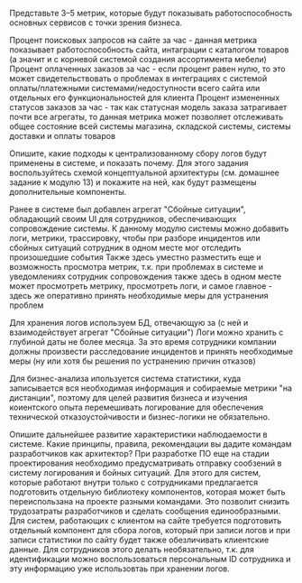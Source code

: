 Представьте 3–5 метрик, которые будут показывать работоспособность основных сервисов с точки зрения бизнеса.

Процент поисковых запросов на сайте за час - данная метрика показывает работоспособность сайта, интаграции с каталогом товаров (а значит и с корневой системой создания ассортимента мебели) 
Процент оплаченных заказов за час - если процент равен нулю, то это может свидетельствовать о проблемах в интеграциях с системой оплаты/платежными системами/недоступности всего сайта или отдельных его функциональностей для клиента
Процент измененных статусов заказов за час - так как статусная модель заказа затрагивает почти все агрегаты, то данная метрика может позволяет отслеживать общее состояние всей системы магазина, складской системы, системы доставки и оплаты товаров

Опишите, какие подходы к централизованному сбору логов будут применены в системе, и показать почему. 
Для этого задания воспользуйтесь схемой концептуальной архитектуры (см. домашнее задание к модулю 13) и покажите на ней, как будут размещены дополнительные компоненты.

Ранее в системе был добавлен агрегат "Сбойные ситуации", обладающий своим  UI для сотрудников, обеспечивающих сопровождение системы. 
К данному модулю системы можно добавить логи, метрики, трассировку, чтобы при разборе инцидентов или сбойных ситуаций сотрудник в одном месте мог отследить произошедшие события
Также здесь уместно разместить еще и возможность просмотра метрик, т.к. при проблемах в системе и уведомлениях сотрудник сопровождения также здесь в одном месте может просмотреть метрику, просмотреть логи, и самое главное - здесь же оперативно принять необходимые меры для устранения проблем

Для хранения логов используем БД, отвечающую за (с ней и взаимодействует агрегат "Сбойные ситуации")
Логи можно хранить с глубиной даты не более месяца. За это время сотрудники компании должны произвести расследование инцидентов и принять необходимые меры (ну или хотя бы решения по устранению причин отказов)

Для бизнес-анализа ипользуется система статистики, куда записывается вся необходимая информация и собираемые метрики "на дистанции", поэтому для целей развития бизнеса и изучения коиентского опыта перемешивать логирование для обеспечения технической отказоустойчивости и бизнес-логики не обязательно.


Опишите дальнейшее развитие характеристики наблюдаемости в системе. Какие принципы, правила, рекомендации вы дадите командам разработчиков как архитектор? 
При разработке ПО еще на стадии проектирования необходимо предусматривать отправку сообзений в систему логирования и бойных ситуаций. 
Для этого для систем, которые работают внутри только с сотрудниками предлагается подготовить отдельную библиотеку компонентов, которая может быть переиспользана на проекте разными командами.
Это позволит снизить трудозатраты разработчиков и сделать сообщения единообразными. 
Для систем, работающих с клиентом на сайте требуется подготовить отдельный компонент для сбора логов, который при записи логов и при записи статистики по сайту будет также обезличивать клиентские данные. Для сотрудников этого делать необязательно, т.к. для идентификации можно воспользоваться персональным ID сотрудника и эту информацию уже использовтаь при хранении логов.
